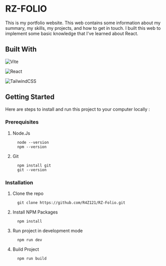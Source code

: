 # RZ-FOLIO
This is my portfolio website. This web contains some information about my summary, my skills, my projects, and how to get in touch. I built this web to implement some basic knowledge that I've learned about React.

## Built With
![Vite](https://img.shields.io/badge/vite-%23646CFF.svg?style=for-the-badge&logo=vite&logoColor=white) 

![React](https://img.shields.io/badge/react-%2320232a.svg?style=for-the-badge&logo=react&logoColor=%2361DAFB)

![TailwindCSS](https://img.shields.io/badge/tailwindcss-%2338B2AC.svg?style=for-the-badge&logo=tailwind-css&logoColor=white)

## Getting Started

Here are steps to install and run this project to your computer locally :

### Prerequisites

1. Node.Js

    ```
      node --version
      npm --version
    ```
2. Git

   ```
     npm install git
     git --version
    ```
### Installation

1. Clone the repo

    ```
      git clone https://github.com/R4Z121/RZ-Folio.git
    ```
2. Install NPM Packages

    ```
      npm install
    ```
3. Run project in development mode

    ```
      npm run dev
    ```
4. Build Project

    ```
      npm run build
    ```
